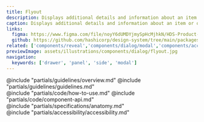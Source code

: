 ```yaml
---
title: Flyout
description: Displays additional details and information about an item or object, overlaid on the main page content.
caption: Displays additional details and information about an item or object, overlaid on the main page content.
links:
  figma: https://www.figma.com/file/noyY6dUMDYjmySpHcMjhkN/HDS-Product---Components?node-id=23645%3A53756
  github: https://github.com/hashicorp/design-system/tree/main/packages/components/addon/components/hds/dialog/flyout
related: ['components/reveal','components/dialog/modal','components/accordion']
previewImage: assets/illustrations/components/dialog/flyout.jpg
navigation:
  keywords: ['drawer', 'panel', 'side', 'modal']
---
```


<section data-tab="Guidelines">
  @include "partials/guidelines/overview.md"
  @include "partials/guidelines/guidelines.md"
</section>

<section data-tab="Code">
  @include "partials/code/how-to-use.md"
  @include "partials/code/component-api.md"
</section>

<section data-tab="Specifications">
  @include "partials/specifications/anatomy.md"
</section>

<section data-tab="Accessibility">
  @include "partials/accessibility/accessibility.md"
</section>
